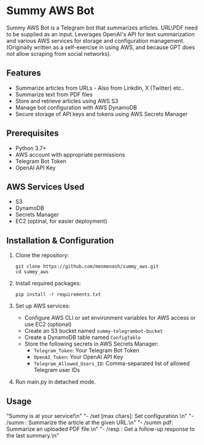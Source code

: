 # Summy AWS Bot

Summy AWS Bot is a Telegram bot that summarizes articles.
URL\PDF need to be supplied as an input.
Leverages OpenAI's API for text summarization and various AWS services for storage and configuration management.
(Originally written as a self-exercise in using AWS, and because GPT does not allow scraping from social networks).

## Features

- Summarize articles from URLs - Also from LinkdIn, X (Twitter) etc..
- Summarize text from PDF files
- Store and retrieve articles using AWS S3
- Manage bot configuration with AWS DynamoDB
- Secure storage of API keys and tokens using AWS Secrets Manager

## Prerequisites

- Python 3.7+
- AWS account with appropriate permissions
- Telegram Bot Token
- OpenAI API Key

## AWS Services Used

- S3
- DynamoDB
- Secrets Manager
- EC2 (optinal, for easier deployment)

## Installation & Configuration

1. Clone the repository:
   ```
   git clone https://github.com/menmenash/summy_aws.git
   cd summy_aws
   ```

2. Install required packages:
   ```
   pip install -r requirements.txt
   ```
   
3. Set up AWS services:
   - Configure AWS CLI or set environment variables for AWS access or use EC2 (optional)
   - Create an S3 bucket named `summy-telegrambot-bucket`
   - Create a DynamoDB table named `ConfigTable`
   - Store the following secrets in AWS Secrets Manager:
     - `Telegram_Token`: Your Telegram Bot Token
     - `OpenAI_Token`: Your OpenAI API Key
     - `Telegram_Allowed_Users_ID`: Comma-separated list of allowed Telegram user IDs
       
4. Run main.py in detached mode.
   
## Usage

"Summy is at your service!\n"
            "- /set <lang> <word limit> [max chars]: Set configuration.\n"
            "- /summ <url>: Summarize the article at the given URL.\n"
            "- /summ pdf: Summarize an uploaded PDF file.\n"
            "- /resp <response>: Get a follow-up response to the last summary.\n"
